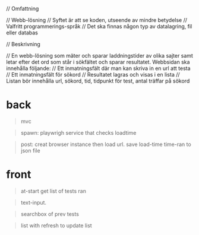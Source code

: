 // Omfattning

//     Webb-lösning
//     Syftet är att se koden, utseende av mindre betydelse
//     Valfritt programmerings-språk
//     Det ska finnas någon typ av datalagring, fil eller databas

// Beskrivning

//     En webb-lösning som mäter och sparar laddningstider av olika sajter samt letar efter det ord som står i sökfältet och sparar resultatet. Webbsidan ska innehålla följande:
//     Ett inmatningsfält där man kan skriva in en url att testa
//     Ett inmatningsfält för sökord
//     Resultatet lagras och visas i en lista
//     Listan bör innehålla url, sökord, tid, tidpunkt för test, antal träffar på sökord


# back
> mvc

> spawn: playwrigh service that checks loadtime

> post: creat browser instance then load url. save load-time time-ran to json file



# front
> at-start get list of tests ran

> text-input.

> searchbox of prev tests

> list with refresh to update list  

